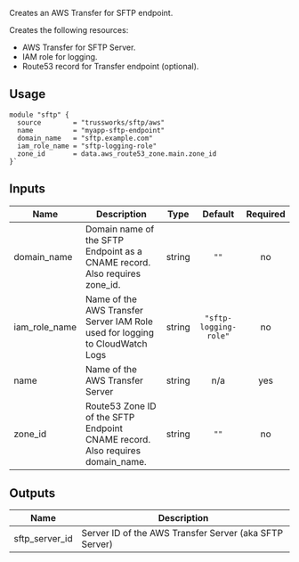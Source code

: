 Creates an AWS Transfer for SFTP endpoint.

Creates the following resources:

* AWS Transfer for SFTP Server.
* IAM role for logging.
* Route53 record for Transfer endpoint (optional).

## Usage

```hcl
module "sftp" {
  source        = "trussworks/sftp/aws"
  name          = "myapp-sftp-endpoint"
  domain_name   = "sftp.example.com"
  iam_role_name = "sftp-logging-role"
  zone_id       = data.aws_route53_zone.main.zone_id
}`
```

<!-- BEGINNING OF PRE-COMMIT-TERRAFORM DOCS HOOK -->
## Inputs

| Name | Description | Type | Default | Required |
|------|-------------|:----:|:-----:|:-----:|
| domain\_name | Domain name of the SFTP Endpoint as a CNAME record.  Also requires zone_id. | string | `""` | no |
| iam\_role\_name | Name of the AWS Transfer Server IAM Role used for logging to CloudWatch Logs | string | `"sftp-logging-role"` | no |
| name | Name of the AWS Transfer Server | string | n/a | yes |
| zone\_id | Route53 Zone ID of the SFTP Endpoint CNAME record.  Also requires domain_name. | string | `""` | no |

## Outputs

| Name | Description |
|------|-------------|
| sftp\_server\_id | Server ID of the AWS Transfer Server (aka SFTP Server) |

<!-- END OF PRE-COMMIT-TERRAFORM DOCS HOOK -->
